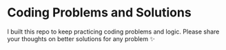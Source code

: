 # Coding Problems and Solutions

I built this repo to keep practicing coding problems and logic. Please share your thoughts on better solutions for any problem :sparkles:
